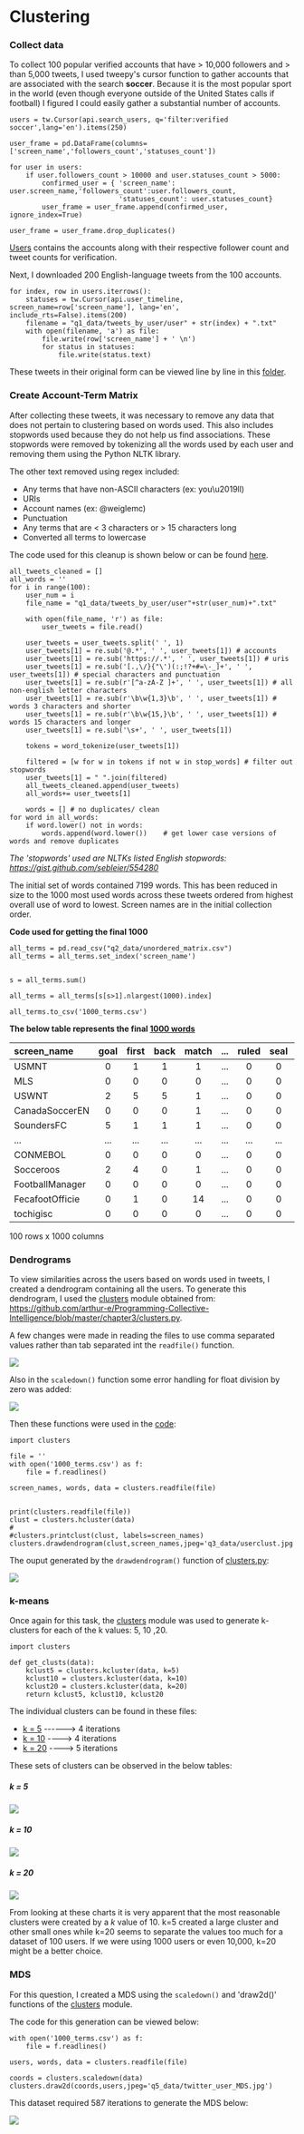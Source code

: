 # Clustering

### Collect data

To collect 100 popular verified accounts that have > 10,000 followers and > than 5,000 tweets, I used tweepy's cursor
function to gather accounts that are associated with the search **soccer**. Because it is the most popular sport in the world (even 
though everyone outside of the United States calls if football) I figured I could easily gather a substantial number of accounts.

```
users = tw.Cursor(api.search_users, q='filter:verified soccer',lang='en').items(250)

user_frame = pd.DataFrame(columns=['screen_name','followers_count','statuses_count'])

for user in users:
    if user.followers_count > 10000 and user.statuses_count > 5000:
        confirmed_user = { 'screen_name': user.screen_name,'followers_count':user.followers_count,
                           'statuses_count': user.statuses_count}
        user_frame = user_frame.append(confirmed_user, ignore_index=True)

user_frame = user_frame.drop_duplicates()

```

[Users](q1_data/100_users.csv) contains the accounts along with their respective follower count and tweet counts for verification.


Next, I downloaded 200 English-language tweets from the 100 accounts. 

```
for index, row in users.iterrows():
    statuses = tw.Cursor(api.user_timeline, screen_name=row['screen_name'], lang='en', include_rts=False).items(200)
    filename = "q1_data/tweets_by_user/user" + str(index) + ".txt"
    with open(filename, 'a') as file:
        file.write(row['screen_name'] + ' \n')
        for status in statuses:
            file.write(status.text)
```
These tweets in their original form can be viewed line by line in this [folder](q1_data/tweets_by_user/).


### Create Account-Term Matrix
After collecting these tweets, it was necessary to remove any data that does not pertain to clustering based 
on words used. This also includes stopwords used because they do not help us find associations. These stopwords
were removed by tokenizing all the words used by each user and removing them using the Python NLTK library.


The other text removed using regex included:
* Any terms that have non-ASCII characters (ex: you\u2019ll)
* URIs
* Account names (ex: @weiglemc)
* Punctuation
* Any terms that are < 3 characters or > 15 characters long
* Converted all terms to lowercase

The code used for this cleanup is shown below or can be found [here](Q2_clean_tweets.py).

```
all_tweets_cleaned = []
all_words = ''
for i in range(100):
    user_num = i
    file_name = "q1_data/tweets_by_user/user"+str(user_num)+".txt"

    with open(file_name, 'r') as file:
        user_tweets = file.read()

    user_tweets = user_tweets.split(' ', 1)
    user_tweets[1] = re.sub('@.*', ' ', user_tweets[1]) # accounts
    user_tweets[1] = re.sub('https://.*', ' ', user_tweets[1]) # uris
    user_tweets[1] = re.sub('[.,\/}{"\')(:;!?+#=\-_]+', ' ', user_tweets[1]) # special characters and punctuation
    user_tweets[1] = re.sub(r'[^a-zA-Z ]+', ' ', user_tweets[1]) # all non-english letter characters
    user_tweets[1] = re.sub(r'\b\w{1,3}\b', ' ', user_tweets[1]) # words 3 characters and shorter
    user_tweets[1] = re.sub(r'\b\w{15,}\b', ' ', user_tweets[1]) # words 15 characters and longer
    user_tweets[1] = re.sub('\s+', ' ', user_tweets[1])

    tokens = word_tokenize(user_tweets[1])

    filtered = [w for w in tokens if not w in stop_words] # filter out stopwords
    user_tweets[1] = " ".join(filtered)
    all_tweets_cleaned.append(user_tweets)
    all_words+= user_tweets[1]

    words = [] # no duplicates/ clean
for word in all_words:
    if word.lower() not in words:
        words.append(word.lower())    # get lower case versions of words and remove duplicates
```
*The 'stopwords' used are NLTKs listed English stopwords: https://gist.github.com/sebleier/554280*


The initial set of words contained 7199 words. This has been reduced in size to the 1000 most used words across these tweets
ordered from highest overall use of word to lowest. Screen names are in the initial collection order.

**Code used for getting the final 1000**
```
all_terms = pd.read_csv("q2_data/unordered_matrix.csv")
all_terms = all_terms.set_index('screen_name')


s = all_terms.sum()

all_terms = all_terms[s[s>1].nlargest(1000).index]

all_terms.to_csv('1000_terms.csv')
```

**The below table represents the final [1000 words](1000_terms.csv)**

| screen_name |  goal  |  first  |  back |  match  |  ...  |  ruled  |  seal  |  semi  |  semifinal |
|:------- |   :----:   |  :----:   |  :----:   |  :----:   |  :----:   |  :----:   |  :----:   |  :----:   | :----:   |                                                   
|USMNT           |  0   |  1   | 1   |  1  | ... |   0 |  0  | 0  |      0  |
|MLS             |  0  |  0  | 0  |  0  | ... |   0 |  0  | 0  |      0  |
|USWNT           |  2  |  5 | 5  |  1 | ... |   0 |  0  | 0  |      0  |
|CanadaSoccerEN  |  0  |  0 | 0  |  1  | ... |   0 |  0  | 0  |      0  |
|SoundersFC      |  5  |  1  | 1  |  1  | ... |   0 |  0  | 0  |      0  |
|...             |  ...  |  ...  | ...  |  ...  | ... |   ... |  ...  | ...  |      ...  |
|CONMEBOL        |  0  |  0  | 0  |  0  | ... |   0 |  0  | 0  |      0  |
|Socceroos       |  2  |  4  | 0  |  1  | ... |   0 |   0 |   0 |        0|
|FootballManager |  0  |  0  | 0  |  0  | ... |   0 |  0  |   0 |        0|
|FecafootOfficie |  0  |  1  | 0  | 14  | ... |   0 |  0  |   0 |        0|
|tochigisc       |  0  |  0  | 0  |  0  | ... |   0 |  0  |   0 |        0|

100 rows x 1000 columns


### Dendrograms
To view similarities across the users based on words used in tweets, I created a dendrogram containing all the users.
To generate this dendrogram, I used the [clusters](clusters.py) module obtained from: https://github.com/arthur-e/Programming-Collective-Intelligence/blob/master/chapter3/clusters.py.

A few changes were made in reading the files to use comma separated values rather than tab separated int the `readfile()` function.
 
 ![](q3_data/readfile_change.png)
 
 Also in the `scaledown()` function some error handling for float division by zero was added:
 
![](q3_data/scaledown_change.png)

Then these functions were used in the [code](Q3_dendros.py):

```
import clusters

file = ''
with open('1000_terms.csv') as f:
    file = f.readlines()

screen_names, words, data = clusters.readfile(file)


print(clusters.readfile(file))
clust = clusters.hcluster(data)
#
#clusters.printclust(clust, labels=screen_names)
clusters.drawdendrogram(clust,screen_names,jpeg='q3_data/userclust.jpg')
```

The ouput generated by the `drawdendrogram()` function of [clusters.py](clusters.py):

![](q3_data/userclust.jpg)

### k-means 
Once again for this task, the [clusters](clusters.py) module was used to generate k-clusters
for each of the k values: 5, 10 ,20.
```
import clusters

def get_clusts(data):
    kclust5 = clusters.kcluster(data, k=5)
    kclust10 = clusters.kcluster(data, k=10)
    kclust20 = clusters.kcluster(data, k=20)
    return kclust5, kclust10, kclust20
```

The individual clusters can be found in these files:

* [k = 5](q4_data/k5) ------> 4 iterations
* [k = 10](q4_data/k10) ----> 4 iterations
* [k = 20](q4_data/k20) ----> 5 iterations


These sets of clusters can be observed in the below tables:

##### k = 5
![](q4_data/k_tables/k5_table.png)

##### k = 10
![](q4_data/k_tables/k10_table.png)

##### k = 20
![](q4_data/k_tables/k20_table.png)

From looking at these charts it is very apparent that the most reasonable clusters were created by a
*k* value of 10. k=5 created a large cluster and other small ones while k=20 seems to separate the values
too much for a dataset of 100 users. If we were using 1000 users or even 10,000, k=20 might be a better choice.


### MDS

For this question, I created a MDS using the `scaledown()` and 'draw2d()' functions of the [clusters](clusters.py) module.

The code for this generation can be viewed below:

```
with open('1000_terms.csv') as f:
    file = f.readlines()

users, words, data = clusters.readfile(file)

coords = clusters.scaledown(data)
clusters.draw2d(coords,users,jpeg='q5_data/twitter_user_MDS.jpg')
```

This dataset required 587 iterations to generate the MDS below:


![](q5_data/twitter_user_MDS.jpg)


